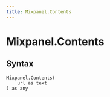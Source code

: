 ```yaml
---
title: Mixpanel.Contents
---
```


# Mixpanel.Contents



## Syntax

```powerquery
Mixpanel.Contents(
    url as text
) as any
```



